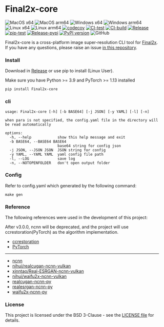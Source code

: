 # Final2x-core

![MacOS x64](https://img.shields.io/badge/Support-MacOS%20x64-blue?logo=Apple&style=flat-square)
![MacOS arm64](https://img.shields.io/badge/Support-MacOS%20arm64-blue?logo=Apple&style=flat-square)
![Windows x64](https://img.shields.io/badge/Support-Windows%20x64-blue?logo=Windows&style=flat-square)
![Windows arm64](https://img.shields.io/badge/Support-Windows%20arm64-blue?logo=Windows&style=flat-square)
![Linux x64](https://img.shields.io/badge/Support-Linux%20x64-blue?logo=Linux&style=flat-square)
![Linux arm64](https://img.shields.io/badge/Support-Linux%20arm64-blue?logo=Linux&style=flat-square)
[![codecov](https://codecov.io/gh/Final2x/Final2x-core/branch/main/graph/badge.svg?token=B2TNKYN4O4)](https://codecov.io/gh/Final2x/Final2x-core)
[![CI-test](https://github.com/Final2x/Final2x-core/actions/workflows/CI-test.yml/badge.svg)](https://github.com/Final2x/Final2x-core/actions/workflows/CI-test.yml)
[![CI-build](https://github.com/Final2x/Final2x-core/actions/workflows/CI-build.yml/badge.svg)](https://github.com/Final2x/Final2x-core/actions/workflows/CI-build.yml)
[![Release](https://github.com/Final2x/Final2x-core/actions/workflows/Release.yml/badge.svg)](https://github.com/Final2x/Final2x-core/actions/workflows/Release.yml)
[![pip-test](https://github.com/Final2x/Final2x-core/actions/workflows/pip-test.yml/badge.svg)](https://github.com/Final2x/Final2x-core/actions/workflows/pip-test.yml)
[![Release-pypi](https://github.com/Final2x/Final2x-core/actions/workflows/Release-pypi.yml/badge.svg)](https://github.com/Final2x/Final2x-core/actions/workflows/Release-pypi.yml)
[![PyPI version](https://badge.fury.io/py/Final2x-core.svg)](https://badge.fury.io/py/Final2x-core)
![GitHub](https://img.shields.io/github/license/Final2x/Final2x-core)

Final2x-core is a cross-platform image super-resolution CLI tool for [Final2x](https://github.com/Tohrusky/Final2x). If you have any questions, please raise an issue [in this repository](https://github.com/Tohrusky/Final2x).

### Install

Download in [Release](https://github.com/Tohrusky/Final2x-core/releases) or use pip to install (Linux User).

Make sure you have Python >= 3.9 and PyTorch >= 1.13 installed

```shell
pip install Final2x-core
```

### cli

```shell
usage: Final2x-core [-h] [-b BASE64] [-j JSON] [-y YAML] [-l] [-n]

when para is not specified, the config.yaml file in the directory will be read automatically

options:
  -h, --help            show this help message and exit
  -b BASE64, --BASE64 BASE64
                        base64 string for config json
  -j JSON, --JSON JSON  JSON string for config
  -y YAML, --YAML YAML  yaml config file path
  -l, --LOG             save log
  -n, --NOTOPENFOLDER   don't open output folder
```

### Config

Refer to config.yaml which generated by the following command:

```shell
make gen
```

### Reference

The following references were used in the development of this project:

After v3.0.0, ncnn will be deprecated, and the project will use ccrestoration(PyTorch) as the algorithm implementation.

- [ccrestoration](https://github.com/TensoRaws/ccrestoration)
- [PyTorch](https://github.com/pytorch/pytorch)

---

- [ncnn](https://github.com/Tencent/ncnn)
- [nihui/realcugan-ncnn-vulkan](https://github.com/nihui/realcugan-ncnn-vulkan)
- [xinntao/Real-ESRGAN-ncnn-vulkan](https://github.com/xinntao/Real-ESRGAN-ncnn-vulkan)
- [nihui/waifu2x-ncnn-vulkan](https://github.com/nihui/waifu2x-ncnn-vulkan)
- [realcugan-ncnn-py](https://github.com/Tohrusky/realcugan-ncnn-py)
- [realesrgan-ncnn-py](https://github.com/Tohrusky/realesrgan-ncnn-py)
- [waifu2x-ncnn-py](https://github.com/Tohrusky/waifu2x-ncnn-py)

### License

This project is licensed under the BSD 3-Clause - see
the [LICENSE file](https://github.com/Tohrusky/Final2x-core/blob/main/LICENSE) for details.
